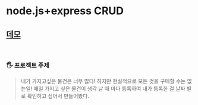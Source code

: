 # node.js+express CRUD

## [데모](http://todos-env.eba-z26detdu.ap-northeast-2.elasticbeanstalk.com/)

<br/>

### 🖐 프로젝트 주제

> 내가 가지고싶은 물건은 너무 많다! 하지만 현실적으로 모든 것을 구매할 수는 없는일! 매일 가지고 싶은 물건이 생각 날 때 마다 등록하여 내가 등록한 걸 날짜 별로 확인하고 싶어서 만들어봤다.
